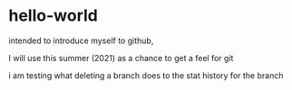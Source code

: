 # hello-world
intended to introduce myself to github,
<p>I will use this summer (2021) as a chance to get a feel for git</p>
i am testing what deleting a branch does to the stat history for the branch
